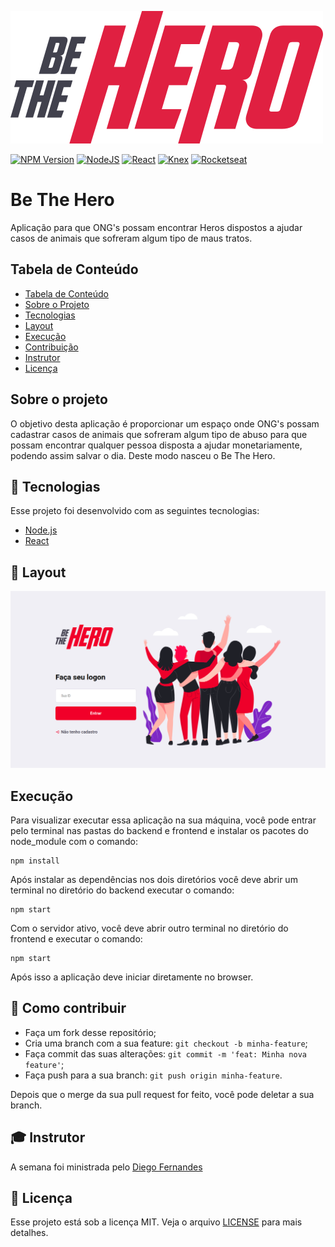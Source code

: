 <!-- Project Logo -->

![Be The Hero](.github/logo.svg)

<!-- Project Shields -->

[![NPM Version][npm-image]][npm-url]
[![NodeJS][node-image]][node-url]
[![React][react-image]][react-url]
[![Knex][knex-image]][knex-url]
[![Rocketseat][rocketseat-image]][rocketseat-url]

<!-- Name of Project -->

# Be The Hero

<!-- Description -->

Aplicação para que ONG's possam encontrar Heros dispostos a ajudar casos de animais que sofreram algum tipo de maus tratos.

<!-- Table of Contents -->

## Tabela de Conteúdo

- [Tabela de Conteúdo](#tabela-de-conteúdo)
- [Sobre o Projeto](#sobre-o-projeto)
- [Tecnologias](#tec)
- [Layout](#layout)
- [Execução](#execucao)
- [Contribuição](#como-contribuir)
- [Instrutor](#instrutor)
- [Licença](#licenca)


<!-- About The Project -->

## Sobre o projeto

O objetivo desta aplicação é proporcionar um espaço onde ONG's possam cadastrar casos de animais que sofreram algum tipo de abuso para que possam encontrar qualquer pessoa disposta a ajudar monetariamente, podendo assim salvar o dia. Deste modo nasceu o Be The Hero.

## :rocket: Tecnologias <a name="tec"></a>

Esse projeto foi desenvolvido com as seguintes tecnologias:

- [Node.js](https://nodejs.org/en/)
- [React](https://reactjs.org)

## 🔖 Layout <a name="layout"></a>

![Tela Inicial](.github/telaInicial.png)

## Execução <a name="execucao"></a>

Para visualizar executar essa aplicação na sua máquina, você pode entrar pelo terminal nas pastas do backend e frontend e instalar os pacotes do node_module com o comando:

```
npm install
```

Após instalar as dependências nos dois diretórios você deve abrir um terminal no diretório do backend executar o comando:

```
npm start
```

Com o servidor ativo, você deve abrir outro terminal no diretório do frontend e executar o comando:
```
npm start
```
Após isso a aplicação deve iniciar diretamente no browser.

## 🤔 Como contribuir <a name="como-contribuir"></a>

- Faça um fork desse repositório;
- Cria uma branch com a sua feature: `git checkout -b minha-feature`;
- Faça commit das suas alterações: `git commit -m 'feat: Minha nova feature'`;
- Faça push para a sua branch: `git push origin minha-feature`.

Depois que o merge da sua pull request for feito, você pode deletar a sua branch.

## :mortar_board: Instrutor <a name="instrutor"></a>

A semana foi ministrada pelo [Diego Fernandes](https://github.com/diego3g)

## :memo: Licença <a name="licenca"></a>

Esse projeto está sob a licença MIT. Veja o arquivo [LICENSE](LICENSE.md) para mais detalhes.

<!-- Project Shields -->

[rocketseat-image]: https://img.shields.io/badge/made%20by-Rocketseat-%237e27c5
[rocketseat-url]: https://rocketseat.com.br/
[npm-image]: https://img.shields.io/badge/npm-v6.14.4-blue
[npm-url]: https://www.npmjs.com/
[node-image]: https://img.shields.io/badge/NodeJs-V12.16.2-%23007b00
[node-url]: https://nodejs.org/en/
[react-image]: https://img.shields.io/badge/-React-%2337dbff
[react-url]: https://pt-br.reactjs.org/
[knex-image]: https://img.shields.io/badge/-Knex-%23ee5400
[knex-url]: http://knexjs.org/